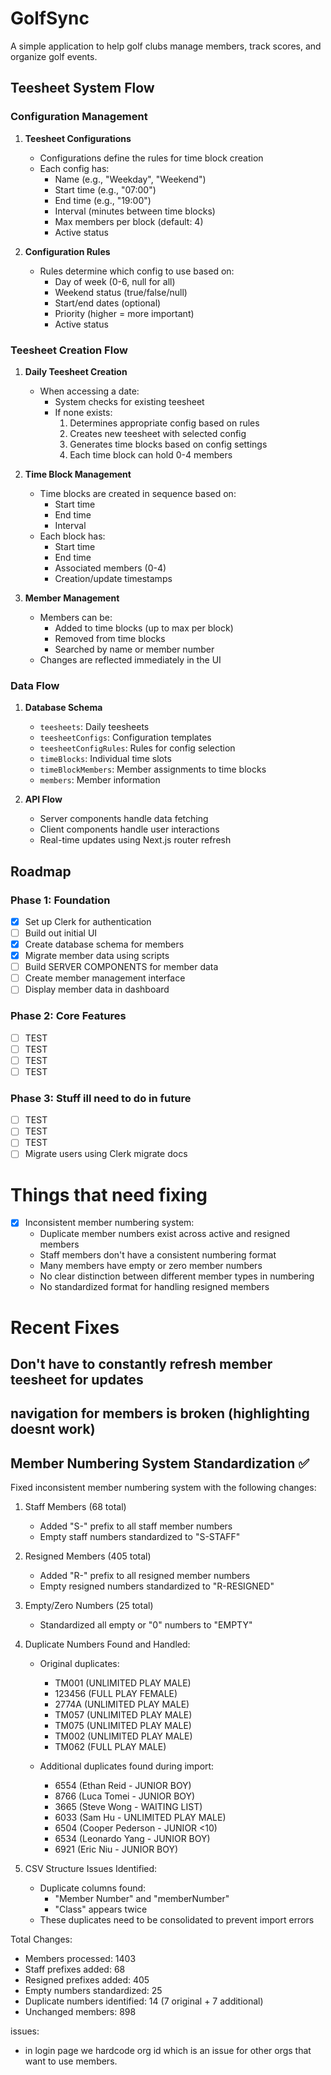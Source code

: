 # GolfSync

A simple application to help golf clubs manage members, track scores, and organize golf events.

## Teesheet System Flow

### Configuration Management

1. **Teesheet Configurations**

   - Configurations define the rules for time block creation
   - Each config has:
     - Name (e.g., "Weekday", "Weekend")
     - Start time (e.g., "07:00")
     - End time (e.g., "19:00")
     - Interval (minutes between time blocks)
     - Max members per block (default: 4)
     - Active status

2. **Configuration Rules**
   - Rules determine which config to use based on:
     - Day of week (0-6, null for all)
     - Weekend status (true/false/null)
     - Start/end dates (optional)
     - Priority (higher = more important)
     - Active status

### Teesheet Creation Flow

1. **Daily Teesheet Creation**

   - When accessing a date:
     - System checks for existing teesheet
     - If none exists:
       1. Determines appropriate config based on rules
       2. Creates new teesheet with selected config
       3. Generates time blocks based on config settings
       4. Each time block can hold 0-4 members

2. **Time Block Management**

   - Time blocks are created in sequence based on:
     - Start time
     - End time
     - Interval
   - Each block has:
     - Start time
     - End time
     - Associated members (0-4)
     - Creation/update timestamps

3. **Member Management**
   - Members can be:
     - Added to time blocks (up to max per block)
     - Removed from time blocks
     - Searched by name or member number
   - Changes are reflected immediately in the UI

### Data Flow

1. **Database Schema**

   - `teesheets`: Daily teesheets
   - `teesheetConfigs`: Configuration templates
   - `teesheetConfigRules`: Rules for config selection
   - `timeBlocks`: Individual time slots
   - `timeBlockMembers`: Member assignments to time blocks
   - `members`: Member information

2. **API Flow**
   - Server components handle data fetching
   - Client components handle user interactions
   - Real-time updates using Next.js router refresh

## Roadmap

### Phase 1: Foundation

- [x] Set up Clerk for authentication
- [ ] Build out initial UI
- [x] Create database schema for members
- [x] Migrate member data using scripts
- [ ] Build SERVER COMPONENTS for member data
- [ ] Create member management interface
- [ ] Display member data in dashboard

### Phase 2: Core Features

- [ ] TEST
- [ ] TEST
- [ ] TEST
- [ ] TEST

### Phase 3: Stuff ill need to do in future

- [ ] TEST
- [ ] TEST
- [ ] TEST
- [ ] Migrate users using Clerk migrate docs

# Things that need fixing

- [x] Inconsistent member numbering system:
  - Duplicate member numbers exist across active and resigned members
  - Staff members don't have a consistent numbering format
  - Many members have empty or zero member numbers
  - No clear distinction between different member types in numbering
  - No standardized format for handling resigned members

# Recent Fixes

## Don't have to constantly refresh member teesheet for updates

## navigation for members is broken (highlighting doesnt work)

## Member Numbering System Standardization ✅

Fixed inconsistent member numbering system with the following changes:

1. Staff Members (68 total)

   - Added "S-" prefix to all staff member numbers
   - Empty staff numbers standardized to "S-STAFF"

2. Resigned Members (405 total)

   - Added "R-" prefix to all resigned member numbers
   - Empty resigned numbers standardized to "R-RESIGNED"

3. Empty/Zero Numbers (25 total)

   - Standardized all empty or "0" numbers to "EMPTY"

4. Duplicate Numbers Found and Handled:

   - Original duplicates:

     - TM001 (UNLIMITED PLAY MALE)
     - 123456 (FULL PLAY FEMALE)
     - 2774A (UNLIMITED PLAY MALE)
     - TM057 (UNLIMITED PLAY MALE)
     - TM075 (UNLIMITED PLAY MALE)
     - TM002 (UNLIMITED PLAY MALE)
     - TM062 (FULL PLAY MALE)

   - Additional duplicates found during import:
     - 6554 (Ethan Reid - JUNIOR BOY)
     - 8766 (Luca Tomei - JUNIOR BOY)
     - 3665 (Steve Wong - WAITING LIST)
     - 6033 (Sam Hu - UNLIMITED PLAY MALE)
     - 6504 (Cooper Pederson - JUNIOR <10)
     - 6534 (Leonardo Yang - JUNIOR BOY)
     - 6921 (Eric Niu - JUNIOR BOY)

5. CSV Structure Issues Identified:
   - Duplicate columns found:
     - "Member Number" and "memberNumber"
     - "Class" appears twice
   - These duplicates need to be consolidated to prevent import errors

Total Changes:

- Members processed: 1403
- Staff prefixes added: 68
- Resigned prefixes added: 405
- Empty numbers standardized: 25
- Duplicate numbers identified: 14 (7 original + 7 additional)
- Unchanged members: 898



issues:

- in login page we hardcode org id which is an issue for other orgs that want to use members.